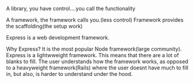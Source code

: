 A library, you have control....you call the functionality

A framework, the framework calls you.(less control) Framework provides the scaffolding(the setup work)

Express is a web development framework.

Why Express? It is the most popular Node framework(large community). Express is a lightwweight framework.
    This means that there are a lot of blanks to fill. The user understands how the framework works, as opposed
    to a heavyweight framework(Rails) where the user doesnt have much to fill in, but also, is harder
    to understand under the hood.